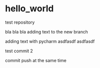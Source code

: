 # hello_world
test repository

bla bla bla 
adding text to the new branch

adding text with pycharm
asdfasdf
asdfasdf

test commit 2

commit push at the same time